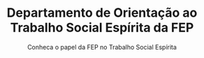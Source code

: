 ---
layout: simple-page
title: Departamento de Orientação ao Trabalho Social Espírita da FEP
subtitle: Conheca o papel da FEP no Trabalho Social Espírita
section_id: departamento-de-orientacao-ao-trabalho-social-espirita-da-fep
icon: icon-town-hall
---